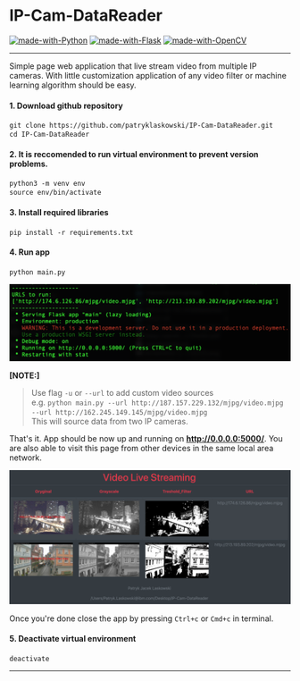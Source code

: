 # IP-Cam-DataReader

[![made-with-Python](https://img.shields.io/badge/Made%20with-Python-1f425f.svg)](https://www.python.org/)
[![made-with-Flask](https://img.shields.io/badge/Made%20with-Flask-1f425f.svg)](https://palletsprojects.com/p/flask/)
[![made-with-OpenCV](https://img.shields.io/badge/Made%20with-OpenCV-1f425f.svg)](https://docs.opencv.org/)

---

Simple page web application that live stream video from multiple IP cameras.
With little customization application of any video filter or machine learning algorithm should be easy.


#### 1. Download github repository
```
git clone https://github.com/patryklaskowski/IP-Cam-DataReader.git
cd IP-Cam-DataReader
```
#### 2. It is reccomended to run virtual environment to prevent version problems.
```
python3 -m venv env
source env/bin/activate
```
#### 3. Install required libraries
```
pip install -r requirements.txt
```
#### 4. Run app
```
python main.py
```

![Terminal screenshot](https://github.com/patryklaskowski/IP-Cam-DataReader/blob/master/templates/static/terminal.png)

**[NOTE:]**<br>
> Use flag `-u` or `--url` to add custom video sources<br>
> e.g. `python main.py --url http://187.157.229.132/mjpg/video.mjpg --url http://162.245.149.145/mjpg/video.mjpg`<br>
> This will source data from two IP cameras.<br>

That's it. App should be now up and running on **http://0.0.0.0:5000/**.
You are also able to visit this page from other devices in the same local area network.

![Application screenshot](https://github.com/patryklaskowski/IP-Cam-DataReader/blob/master/templates/static/home_page.png)

Once you're done close the app by pressing `Ctrl+c` or `Cmd+c` in terminal.

#### 5. Deactivate virtual environment
```
deactivate
```

---
